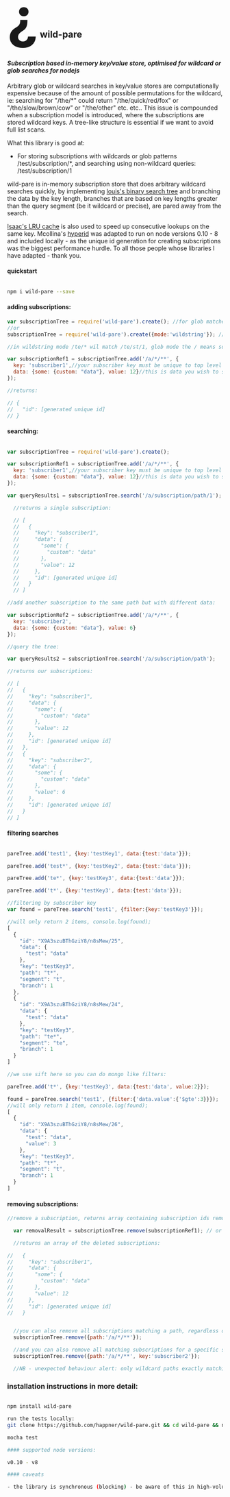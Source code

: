 <span style="font-size:128">&#191;</span> wild-pare
----------------

#### *Subscription based in-memory key/value store, optimised for wildcard or glob searches for nodejs*


Arbitrary glob or wildcard searches in key/value stores are computationally expensive because of the amount of possible permutations for the wildcard, ie: searching for "/the/*" could return "/the/quick/red/fox" or "/the/slow/brown/cow" or "/the/other" etc. etc.. This issue is compounded when a subscription model is introduced, where the subscriptions are stored wildcard keys. A tree-like structure is essential if we want to avoid full list scans.

What this library is good at:
- For storing subscriptions with wildcards or glob patterns /test/subscription/*, and searching using non-wildcard queries: /test/subscription/1

wild-pare is in-memory subscription store that does arbitrary wildcard searches quickly, by implementing [louis's binary search tree](https://github.com/louischatriot/node-binary-search-tree) and branching the data by the key length, branches that are based on key lengths greater than the query segment (be it wildcard or precise), are pared away from the search.

[Isaac's LRU cache](https://github.com/isaacs/node-lru-cache) is also used to speed up consecutive lookups on the same key. Mcollina's [hyperid](https://github.com/mcollina/hyperid) was adapted to run on node versions 0.10 - 8 and included locally - as the unique id generation for creating subscriptions was the biggest performance hurdle. To all those people whose libraries I have adapted - thank you.

#### quickstart

```bash

npm i wild-pare --save

```

#### adding subscriptions:
```javascript
var subscriptionTree = require('wild-pare').create(); //for glob matches
//or
subscriptionTree = require('wild-pare').create({mode:'wildstring'}); //for for simple wildcard matches

//in wildstring mode /te/* wil match /te/st/1, glob mode the / means something, so these wont match

var subscriptionRef1 = subscriptionTree.add('/a/*/**', {
  key: 'subscriber1',//your subscriber key must be unique to top level subscriber
  data: {some: {custom: "data"}, value: 12}//this is data you wish to store or filter by
});

//returns:

// {
//   "id": [generated unique id]
// }

```

#### searching:
```javascript

var subscriptionTree = require('wild-pare').create();

var subscriptionRef1 = subscriptionTree.add('/a/*/**', {
  key: 'subscriber1',//your subscriber key must be unique to top level subscriber
  data: {some: {custom: "data"}, value: 12}//this is data you wish to store or filter by
});

var queryResults1 = subscriptionTree.search('/a/subscription/path/1');

  //returns a single subscription:

  // [
  //   {
  //     "key": "subscriber1",
  //     "data": {
  //       "some": {
  //         "custom": "data"
  //       },
  //       "value": 12
  //     },
  //     "id": [generated unique id]
  //   }
  // ]

//add another subscription to the same path but with different data:

var subscriptionRef2 = subscriptionTree.add('/a/*/**', {
  key: 'subscriber2',
  data: {some: {custom: "data"}, value: 6}
});

//query the tree:

var queryResults2 = subscriptionTree.search('/a/subscription/path');

//returns our subscriptions:

// [
//   {
//     "key": "subscriber1",
//     "data": {
//       "some": {
//         "custom": "data"
//       },
//       "value": 12
//     },
//     "id": [generated unique id]
//   },
//   {
//     "key": "subscriber2",
//     "data": {
//       "some": {
//         "custom": "data"
//       },
//       "value": 6
//     },
//     "id": [generated unique id]
//   }
// ]

```

#### filtering searches

```javascript

pareTree.add('test1', {key:'testKey1', data:{test:'data'}});

pareTree.add('test*', {key:'testKey2', data:{test:'data'}});

pareTree.add('te*', {key:'testKey3', data:{test:'data'}});

pareTree.add('t*', {key:'testKey3', data:{test:'data'}});

//filtering by subscriber key
var found = pareTree.search('test1', {filter:{key:'testKey3'}});

//will only return 2 items, console.log(found);
[
  {
    "id": "X9A3szuBThGziY8/n8sMew/25",
    "data": {
      "test": "data"
    },
    "key": "testKey3",
    "path": "t*",
    "segment": "t",
    "branch": 1
  },
  {
    "id": "X9A3szuBThGziY8/n8sMew/24",
    "data": {
      "test": "data"
    },
    "key": "testKey3",
    "path": "te*",
    "segment": "te",
    "branch": 1
  }
]

//we use sift here so you can do mongo like filters:

pareTree.add('t*', {key:'testKey3', data:{test:'data', value:2}});

found = pareTree.search('test1', {filter:{'data.value':{'$gte':3}}});
//will only return 1 item, console.log(found);
[
  {
    "id": "X9A3szuBThGziY8/n8sMew/26",
    "data": {
      "test": "data",
      "value": 3
    },
    "key": "testKey3",
    "path": "t*",
    "segment": "t",
    "branch": 1
  }
]
```

#### removing subscriptions:
```javascript
//remove a subscription, returns array containing subscription ids removed of {id:[unique id]} objects:

  var removalResult = subscriptionTree.remove(subscriptionRef1); // or subscriptionTree.remove({id:subscriptionReference.id}) or subscriptionTree.remove(subscriptionReference.recipient.path)

  //returns an array of the deleted subscriptions:

//   {
//     "key": "subscriber1",
//     "data": {
//       "some": {
//         "custom": "data"
//       },
//       "value": 12
//     },
//     "id": [generated unique id]
//   }


  //you can also remove all subscriptions matching a path, regardless of what subscriber:
  subscriptionTree.remove({path:'/a/*/**'});

  //and you can also remove all matching subscriptions for a specific subscriber only
  subscriptionTree.remove({path:'/a/*/**', key:'subscriber2'});

  //NB - unexpected behaviour alert: only wildcard paths exactly matching the above path will be removed, so although the path appears to contain wildcards it is matched literally against existing subscription paths, so only subscriptions with /a/*/** are removed, a subscription like this /a/1/2 will remain

```

### installation instructions in more detail:

```bash

npm install wild-pare

run the tests locally:
git clone https://github.com/happner/wild-pare.git && cd wild-pare && npm install

mocha test

#### supported node versions:

v0.10 - v8

#### caveats

- the library is synchronous (blocking) - be aware of this in high-volume environments, I am thinking of an async version that stores data on file, making this a database of sorts.